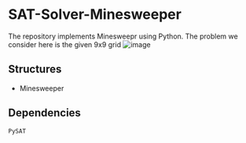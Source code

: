 # SAT-Solver-Minesweeper

 The repository implements  Minesweepr using Python. The problem we consider here is 
the given 9x9 grid ![image](https://github.com/AtefeHedayati/SAT-Solver-Minesweeper/assets/105380360/930ad5c1-0e6c-4982-ab6f-947a87d92471)


## Structures
- Minesweeper


## Dependencies
`PySAT`
